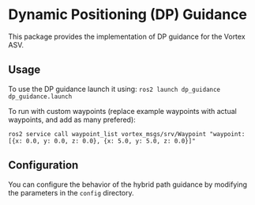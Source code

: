 # Dynamic Positioning (DP) Guidance

This package provides the implementation of DP guidance for the Vortex ASV.

## Usage

To use the DP guidance launch it using: `ros2 launch dp_guidance dp_guidance.launch`

To run with custom waypoints (replace example waypoints with actual waypoints, and add as many prefered):

`ros2 service call waypoint_list vortex_msgs/srv/Waypoint "waypoint: [{x: 0.0, y: 0.0, z: 0.0}, {x: 5.0, y: 5.0, z: 0.0}]"`

## Configuration

You can configure the behavior of the hybrid path guidance by modifying the parameters in the `config` directory. 
